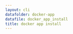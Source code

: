 ```yaml
---
layout: cli
datafolder: docker-app
datafile: docker_app_install
title: docker app install
---
```

<!--
This page is automatically generated from Docker's source code. If you want to
suggest a change to the text that appears here, open a ticket or pull request
in the source repository on GitHub:

https://github.com/docker/app
-->
